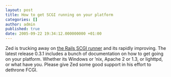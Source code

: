```yaml
---
layout: post
title: How to get SCGI running on your platform
categories: []
author: admin
published: true
date: 2005-09-22 19:34:12.000000000 +01:00
---
```

<p>Zed is trucking away on <a href="http://www.zedshaw.com/projects/scgi_rails/">the Rails <span class="caps">SCGI</span> runner</a> and its rapidly improving. The latest release 0.3.1 includes a bunch of documentation on how to get going on your platform. Whether its Windows or &#8217;nix, Apache 2 or 1.3, or lighttpd, or what have you. Please give Zed some good support in his effort to dethrone <span class="caps">FCGI</span>.</p>
